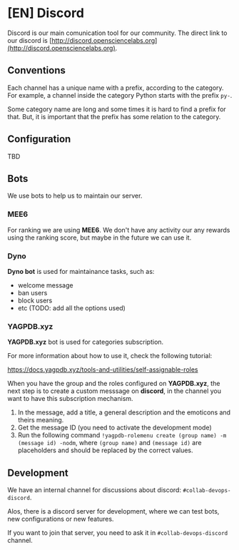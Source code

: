 # [EN] Discord

Discord is our main comunication tool for our community. The direct link
to our discord is [http://discord.opensciencelabs.org](http://discord.opensciencelabs.org).

## Conventions

Each channel has a unique name with a prefix, according to the category. For example, 
a channel inside the category Python starts with the prefix `py-`.

Some category name are long and some times it is hard to find a prefix for that.
But, it is important that the prefix has some relation to the category.

## Configuration

TBD

## Bots

We use bots to help us to maintain our server.

### MEE6

For ranking we are using **MEE6**. We don't have any activity our any rewards using the 
ranking score, but maybe in the future we can use it.


### Dyno

**Dyno bot** is used for maintainance tasks, such as:

- welcome message
- ban users
- block users
- etc (TODO: add all the options used)

### YAGPDB.xyz

**YAGPDB.xyz** bot is used for categories subscription.

For more information about how to use it, check the following tutorial:

https://docs.yagpdb.xyz/tools-and-utilities/self-assignable-roles

When you have the group and the roles configured on **YAGPDB.xyz**, the next
step is to create a custom messsage on **discord**, in the channel you want to
have this subscription mechanism.

1. In the message, add a title, a general description and the emoticons and theirs
meaning.
2. Get the message ID (you need to activate the development mode)
3. Run the following command `!yagpdb-rolemenu create (group name) -m (message id) -nodm`, 
where `(group name)` and `(message id)` are placeholders and should be replaced by 
the correct values.

## Development

We have an internal channel for discussions about discord: `#collab-devops-discord`.

Alos, there is a discord server for development, where we can test bots, new 
configurations or new features.

If you want to join that server, you need to ask it in `#collab-devops-discord` channel.
